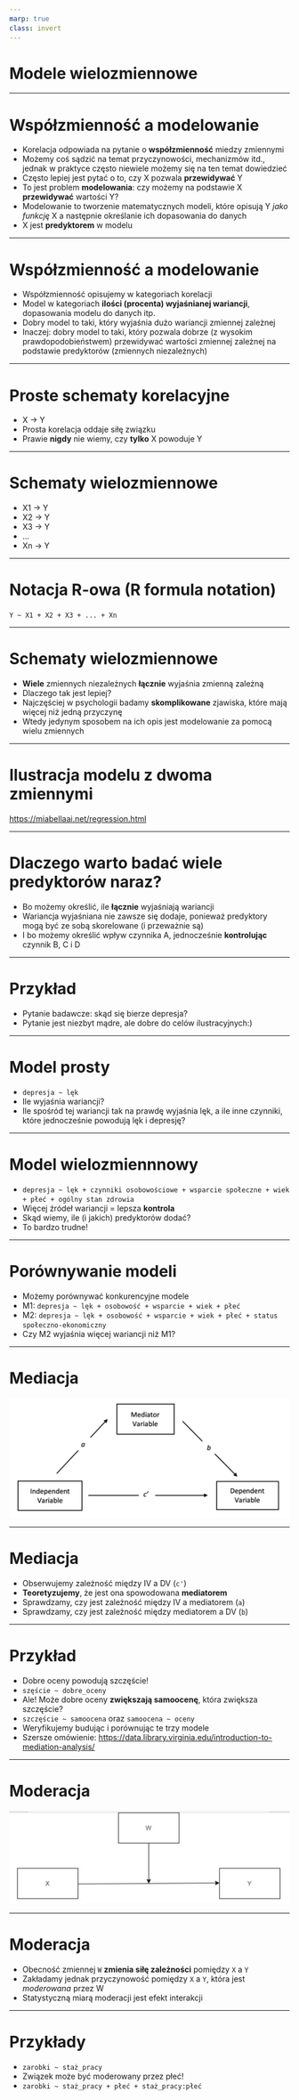 ```yaml
---
marp: true
class: invert
---
```



# Modele wielozmiennowe

---

# Współzmienność a modelowanie

* Korelacja odpowiada na pytanie o **współzmienność** miedzy zmiennymi
* Możemy coś sądzić na temat przyczynowości, mechanizmów itd., jednak w praktyce często niewiele możemy się na ten temat dowiedzieć
* Często lepiej jest pytać o to, czy X pozwala **przewidywać** Y
* To jest problem **modelowania**: czy możemy na podstawie X **przewidywać** wartości Y?
* Modelowanie to tworzenie matematycznych modeli, które opisują Y _jako funkcję_ X a następnie określanie ich dopasowania do danych
* X jest **predyktorem** w modelu

---

# Współzmienność a modelowanie

* Współzmienność opisujemy w kategoriach korelacji 
* Model w kategoriach **ilości (procenta) wyjaśnianej wariancji**, dopasowania modelu do danych itp.
* Dobry model to taki, który wyjaśnia dużo wariancji zmiennej zależnej
* Inaczej: dobry model to taki, który pozwala dobrze (z wysokim prawdopodobieństwem) przewidywać wartości zmiennej zależnej na podstawie predyktorów (zmiennych niezależnych)

---

# Proste schematy korelacyjne

* X -> Y
* Prosta korelacja oddaje siłę związku
* Prawie **nigdy** nie wiemy, czy **tylko** X powoduje Y

---

# Schematy wielozmiennowe

* X1 -> Y
* X2 -> Y
* X3 -> Y
* ...
* Xn -> Y

---

# Notacja R-owa (R formula notation)

`Y ~ X1 + X2 + X3 + ... + Xn`

---

# Schematy wielozmiennowe

* **Wiele** zmiennych niezależnych **łącznie** wyjaśnia zmienną zależną
* Dlaczego tak jest lepiej?
* Najczęściej w psychologii badamy **skomplikowane** zjawiska, które mają więcej niż jedną przyczynę
* Wtedy jedynym sposobem na ich opis jest modelowanie za pomocą wielu zmiennych

---

# Ilustracja modelu z dwoma zmiennymi

<https://miabellaai.net/regression.html>

---

# Dlaczego warto badać wiele predyktorów naraz?

* Bo możemy określić, ile **łącznie** wyjaśniają wariancji
* Wariancja wyjaśniana nie zawsze się dodaje, ponieważ predyktory mogą być ze sobą skorelowane (i przeważnie są)
* I bo możemy określić wpływ czynnika A, jednocześnie **kontrolując** czynnik B, C i D

---

# Przykład

* Pytanie badawcze: skąd się bierze depresja?
* Pytanie jest niezbyt mądre, ale dobre do celów ilustracyjnych:)

---

# Model prosty

* `depresja ~ lęk`
* Ile wyjaśnia wariancji?
* Ile spośród tej wariancji tak na prawdę wyjaśnia lęk, a ile inne czynniki, które jednocześnie powodują lęk i depresję?

---

# Model wielozmiennnowy

* `depresja ~ lęk + czynniki osobowościowe + wsparcie społeczne + wiek + płeć + ogólny stan zdrowia`
* Więcej źródeł wariancji = lepsza **kontrola**
* Skąd wiemy, ile (i jakich) predyktorów dodać?
* To bardzo trudne!

---

# Porównywanie modeli

* Możemy porównywać konkurencyjne modele
* M1: `depresja ~ lęk + osobowość + wsparcie + wiek + płeć`
* M2: `depresja ~ lęk + osobowość + wsparcie + wiek + płeć + status społeczno-ekonomiczny`
* Czy M2 wyjaśnia więcej wariancji niż M1?

---

# Mediacja

![h:600](img/mediation.png)

---

# Mediacja

* Obserwujemy zależność między IV a DV (`c'`)
* **Teoretyzujemy**, że jest ona spowodowana **mediatorem**
* Sprawdzamy, czy jest zależność między IV a mediatorem (`a`)
* Sprawdzamy, czy jest zależność między mediatorem a DV (`b`)

---

# Przykład

* Dobre oceny powodują szczęście!
* `szęście ~ dobre_oceny`
* Ale! Może dobre oceny **zwiększają samoocenę**, która zwiększa szczęście?
* `szczęście ~ samoocena` oraz `samoocena ~ oceny`
* Weryfikujemy budując i porównując te trzy modele
* Szersze omówienie: <https://data.library.virginia.edu/introduction-to-mediation-analysis/>

---

# Moderacja

![](img/moderation.png)

---

# Moderacja

* Obecność zmiennej `W` **zmienia siłę zależności** pomiędzy `X` a `Y`
* Zakładamy jednak przyczynowość pomiędzy `X` a `Y`, która jest _moderowana_ przez W
* Statystyczną miarą moderacji jest efekt interakcji

---

# Przykłady

* `zarobki ~ staż_pracy`
* Związek może być moderowany przez płeć!
* `zarobki ~ staż_pracy + płeć + staż_pracy:płeć`

